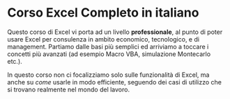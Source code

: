 # Corso Excel Completo in italiano
Questo corso di Excel vi porta ad un livello **professionale**, al punto di poter usare Excel per
consulenza in ambito economico, tecnologico, e di management. Partiamo dalle basi più semplici ed
arriviamo a toccare i concetti più avanzati (ad esempio Macro VBA, simulazione Montecarlo etc.).

In questo corso non ci focalizziamo solo sulle funzionalità di Excel, ma anche su *come* usarle in
modo efficiente, seguendo dei casi di utilizzo che si trovano realmente nel mondo del lavoro.

